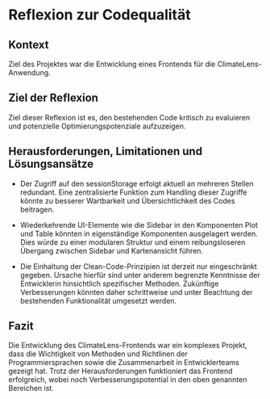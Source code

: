 # Reflexion zur Codequalität

## Kontext

Ziel des Projektes war die Entwicklung eines Frontends für die ClimateLens-Anwendung.

## Ziel der Reflexion

Ziel dieser Reflexion ist es, den bestehenden Code kritisch zu evaluieren und potenzielle Optimierungspotenziale aufzuzeigen.

## Herausforderungen, Limitationen und Lösungsansätze

- Der Zugriff auf den sessionStorage erfolgt aktuell an mehreren Stellen redundant. Eine zentralisierte Funktion zum Handling dieser Zugriffe könnte zu besserer Wartbarkeit und Übersichtlichkeit des Codes beitragen.

- Wiederkehrende UI-Elemente wie die Sidebar in den Komponenten Plot und Table könnten in eigenständige Komponenten ausgelagert werden. Dies würde zu einer modularen Struktur und einem reibungsloseren Übergang zwischen Sidebar und Kartenansicht führen.

- Die Einhaltung der Clean-Code-Prinzipien ist derzeit nur eingeschränkt gegeben. Ursache hierfür sind unter anderem begrenzte Kenntnisse der Entwicklerin hinsichtlich spezifischer Methoden. Zukünftige Verbesserungen könnten daher schrittweise und unter Beachtung der bestehenden Funktionalität umgesetzt werden.

## Fazit
Die Entwicklung des ClimateLens-Frontends war ein komplexes Projekt, dass die Wichtigkeit von Methoden und Richtlinen der Programmiersprachen sowie die Zusammenarbeit in Entwicklerteams gezeigt hat. Trotz der Herausforderungen funktioniert das Frontend erfolgreich, wobei noch Verbesserungspotential in den oben genannten Bereichen ist.
